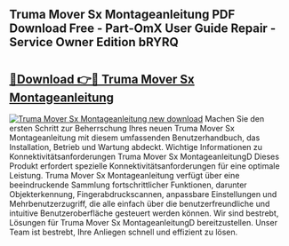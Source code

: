 ## Truma Mover Sx Montageanleitung PDF Download Free - Part-OmX User Guide Repair - Service Owner Edition bRYRQ

# <h2><a href="http://df6ah41.blite.top/?on=Truma+Mover+Sx+Montageanleitung">🔗Download 👉🔴 Truma Mover Sx Montageanleitung</a></h2>

[![Truma Mover Sx Montageanleitung new download](https://i.imgur.com/lujVjoI.png)](http://df6ah41.blite.top/?on=Truma+Mover+Sx+Montageanleitung)
Machen Sie den ersten Schritt zur Beherrschung Ihres neuen Truma Mover Sx Montageanleitung mit diesem umfassenden Benutzerhandbuch, das Installation, Betrieb und Wartung abdeckt. Wichtige Informationen zu Konnektivitätsanforderungen Truma Mover Sx MontageanleitungD Dieses Produkt erfordert spezielle Konnektivitätsanforderungen für eine optimale Leistung. Truma Mover Sx Montageanleitung verfügt über eine beeindruckende Sammlung fortschrittlicher Funktionen, darunter Objekterkennung, Fingerabdruckscannen, anpassbare Einstellungen und Mehrbenutzerzugriff, die alle einfach über die benutzerfreundliche und intuitive Benutzeroberfläche gesteuert werden können. Wir sind bestrebt, Lösungen für Truma Mover Sx MontageanleitungD bereitzustellen. Unser Team ist bestrebt, Ihre Anliegen schnell und effizient zu lösen.
